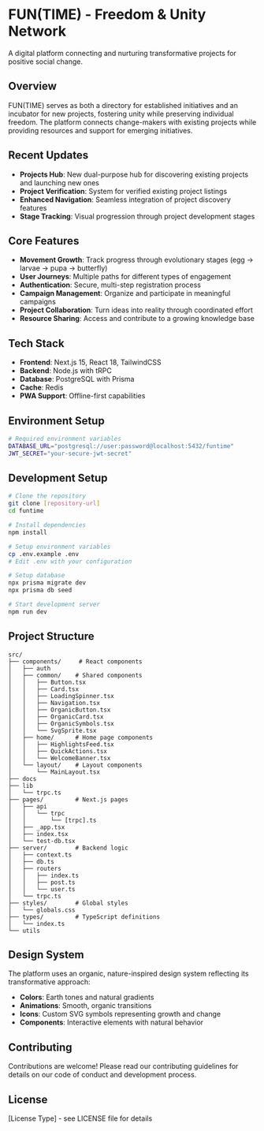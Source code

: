 # FUN(TIME) - Freedom & Unity Network

A digital platform connecting and nurturing transformative projects for positive social change.

## Overview
FUN(TIME) serves as both a directory for established initiatives and an incubator for new projects, fostering unity while preserving individual freedom. The platform connects change-makers with existing projects while providing resources and support for emerging initiatives.

## Recent Updates
- **Projects Hub**: New dual-purpose hub for discovering existing projects and launching new ones
- **Project Verification**: System for verified existing project listings
- **Enhanced Navigation**: Seamless integration of project discovery features
- **Stage Tracking**: Visual progression through project development stages

## Core Features
- **Movement Growth**: Track progress through evolutionary stages (egg → larvae → pupa → butterfly)
- **User Journeys**: Multiple paths for different types of engagement
- **Authentication**: Secure, multi-step registration process
- **Campaign Management**: Organize and participate in meaningful campaigns
- **Project Collaboration**: Turn ideas into reality through coordinated effort
- **Resource Sharing**: Access and contribute to a growing knowledge base

## Tech Stack
- **Frontend**: Next.js 15, React 18, TailwindCSS
- **Backend**: Node.js with tRPC
- **Database**: PostgreSQL with Prisma
- **Cache**: Redis
- **PWA Support**: Offline-first capabilities

## Environment Setup
```bash
# Required environment variables
DATABASE_URL="postgresql://user:password@localhost:5432/funtime"
JWT_SECRET="your-secure-jwt-secret"
```

## Development Setup
```bash
# Clone the repository
git clone [repository-url]
cd funtime

# Install dependencies
npm install

# Setup environment variables
cp .env.example .env
# Edit .env with your configuration

# Setup database
npx prisma migrate dev
npx prisma db seed

# Start development server
npm run dev
```

## Project Structure
```
src/
├── components/     # React components
│   ├── auth
│   ├── common/    # Shared components
│   │   ├── Button.tsx
│   │   ├── Card.tsx
│   │   ├── LoadingSpinner.tsx
│   │   ├── Navigation.tsx
│   │   ├── OrganicButton.tsx
│   │   ├── OrganicCard.tsx
│   │   ├── OrganicSymbols.tsx
│   │   └── SvgSprite.tsx
│   ├── home/      # Home page components
│   │   ├── HighlightsFeed.tsx
│   │   ├── QuickActions.tsx
│   │   └── WelcomeBanner.tsx
│   └── layout/    # Layout components
│       └── MainLayout.tsx
├── docs
├── lib
│   └── trpc.ts
├── pages/         # Next.js pages
│   ├── api
│   │   └── trpc
│   │       └── [trpc].ts
│   ├── _app.tsx
│   ├── index.tsx
│   └── test-db.tsx
├── server/        # Backend logic
│   ├── context.ts
│   ├── db.ts
│   ├── routers
│   │   ├── index.ts
│   │   ├── post.ts
│   │   └── user.ts
│   └── trpc.ts
├── styles/        # Global styles
│   └── globals.css
├── types/         # TypeScript definitions
│   └── index.ts
└── utils
```

## Design System
The platform uses an organic, nature-inspired design system reflecting its transformative approach:
- **Colors**: Earth tones and natural gradients
- **Animations**: Smooth, organic transitions
- **Icons**: Custom SVG symbols representing growth and change
- **Components**: Interactive elements with natural behavior

## Contributing
Contributions are welcome! Please read our contributing guidelines for details on our code of conduct and development process.

## License
[License Type] - see LICENSE file for details
